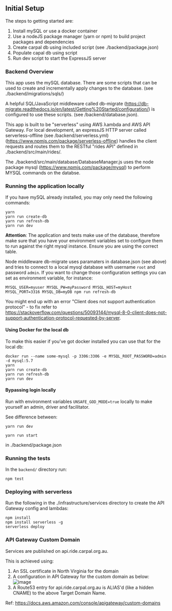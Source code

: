 ## Initial Setup

The steps to getting started are:
1. Install mySQL or use a docker container
2. Use a nodeJS package manager (yarn or npm) to build project packages and dependencies 
3. Create carpal db using included script  (see ./backend/package.json)
4. Populate capal db using script 
5. Run dev script to start the ExpressJS server


### Backend Overview

This app uses the mySQL database. There are some scripts that can be used to create and incrementally apply changes to the database. (see ./backend/migrations/sqls/)

A helpful SQL/JavaScript middleware called db-migrate (https://db-migrate.readthedocs.io/en/latest/Getting%20Started/configuration/) is configured to use these scripts. (see /backend/database.json).

This app is built to be "serverless" using AWS λambda and AWS API Gateway. For local development, an expressJS HTTP server called serverless-offline (see /backend/serverless.yml) (https://www.npmjs.com/package/serverless-offline) handles the client requests and routes them to the RESTful "rides API" defined in ./backend/src/main/rides/. 

The ./backend/src/main/database/DatabaseManager.js uses the node package mysql (https://www.npmjs.com/package/mysql) to perform MYSQL commands on the databse.


### Running the application locally
If you have mySQL already installed, you may only need the following commands:

```
yarn
yarn run create-db
yarn run refresh-db
yarn run dev
```


**Attention**: The application and tests make use of the database, therefore make sure that you have your environment variables set to configure them to run against the right mysql instance. Ensure you are using the correct table.

Node middleware db-migrate uses paramaters in database.json (see above) and tries to connect to a local mysql database with username `root` and password `admin`. If you want to change those configuration settings you can set as environment variable, for instance:

```
MYSQL_USER=myuser MYSQL_PW=myPassword MYSQL_HOST=myHost MYSQL_PORT=3316 MYSQL_DB=myDB npm run refresh-db
```

You might end up with an error "Client does not support authentication protocol" - to fix refer to https://stackoverflow.com/questions/50093144/mysql-8-0-client-does-not-support-authentication-protocol-requested-by-server.


#### Using Docker for the local db

To make this easier if you've got docker installed you can use that for the local db:

```
docker run --name some-mysql -p 3306:3306 -e MYSQL_ROOT_PASSWORD=admin -d mysql:5.7
yarn
yarn run create-db
yarn run refresh-db
yarn run dev
```

#### Bypassing login locally

Run with environment variables `UNSAFE_GOD_MODE=true` locally to make yourself an admin, driver and facilitator.

See difference between:

```
yarn run dev
```

```
yarn run start
```

in ./backend/package.json

### Running the tests

In the `backend/` directory run:

```
npm test
```

### Deploying with serverless

Run the following in the ./infrastructure/services directory to create the API Gateway config and lambdas:

```
npm install
npm install serverless -g
serverless deploy
```

### API Gateway Custom Domain

Services are published on api.ride.carpal.org.au.

This is achieved using:

1. An SSL certificate in North Virginia for the domain
2. A configuration in API Gateway for the custom domain as below:
   ![image](api-gateway-custom-doman.png)
3. A Route53 entry for api.ride.carpal.org.au is ALIAS'd (like a hidden CNAME) to the above Target Domain Name.

Ref: https://docs.aws.amazon.com/console/apigateway/custom-domains
